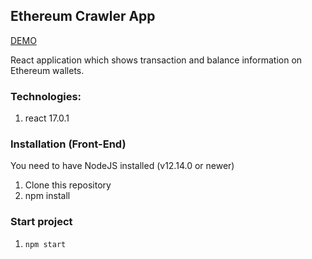 ## Ethereum Crawler App

[DEMO](https://ethereum-crawler.netlify.app/)

React application which shows transaction and balance information on Ethereum wallets.

### Technologies:

1. react 17.0.1

### Installation (Front-End)

You need to have NodeJS installed (v12.14.0 or newer)

1. Clone this repository
2. npm install

### Start project

1. `npm start`
